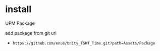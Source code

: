 # install

UPM Package

add package from git url

+ `https://github.com/enue/Unity_TSKT_Time.git?path=Assets/Package`

